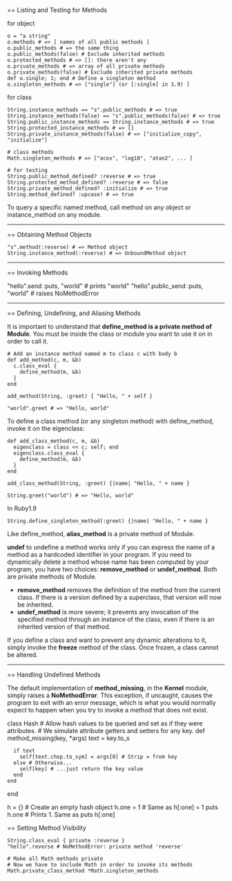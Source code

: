 == Listing and Testing for Methods

for object

    o = "a string"
    o.methods # => [ names of all public methods ]
    o.public_methods # => the same thing
    o.public_methods(false) # Exclude inherited methods
    o.protected_methods # => []: there aren't any
    o.private_methods # => array of all private methods
    o.private_methods(false) # Exclude inherited private methods
    def o.single; 1; end # Define a singleton method
    o.singleton_methods # => ["single"] (or [:single] in 1.9) ]

for class

    String.instance_methods == "s".public_methods # => true
    String.instance_methods(false) == "s".public_methods(false) # => true
    String.public_instance_methods == String.instance_methods # => true
    String.protected_instance_methods # => []
    String.private_instance_methods(false) # => ["initialize_copy", "initialize"]

    # class methods
    Math.singleton_methods # => ["acos", "log10", "atan2", ... ]

    # for testing
    String.public_method_defined? :reverse # => true
    String.protected_method_defined? :reverse # => false
    String.private_method_defined? :initialize # => true
    String.method_defined? :upcase! # => true

To query a specific named method, call method on any object or instance_method on any module.

- - -

== Obtaining Method Objects

    "s".method(:reverse) # => Method object
    String.instance_method(:reverse) # => UnboundMethod object

- - -

== Invoking Methods

  "hello".send :puts, "world" # prints "world"
  "hello".public_send :puts, "world" # raises NoMethodError

- - -

== Defining, Undefining, and Aliasing Methods

It is important to understand that **define_method is a private method of Module**. You must be inside the class or module you want to use it on in order to call it.

    # Add an instance method named m to class c with body b
    def add_method(c, m, &b)
      c.class_eval {
        define_method(m, &b)
      }
    end

    add_method(String, :greet) { "Hello, " + self }

    "world".greet # => "Hello, world"

To define a class method (or any singleton method) with define_method, invoke it on the eigenclass:

    def add_class_method(c, m, &b)
      eigenclass = class << c; self; end
      eigenclass.class_eval {
        define_method(m, &b)
      }
    end

    add_class_method(String, :greet) {|name| "Hello, " + name }

    String.greet("world") # => "Hello, world"

In Ruby1.9

    String.define_singleton_method(:greet) {|name| "Hello, " + name }

Like define_method, **alias_method** is a private method of Module.

**undef** to undefine a method works only if you can express the name of a method as a hardcoded identifier in your
program. If you need to dynamically delete a method whose name has been computed
by your program, you have two choices: **remove_method** or **undef_method**. Both are private methods of Module.

- **remove_method** removes the definition of the method from the current class. If there is a version defined by a superclass, that version will now be inherited. 
- **undef_method** is more severe; it prevents any invocation of the specified method through an instance of the class, even if there is an inherited version of that method.

If you define a class and want to prevent any dynamic alterations to it, simply invoke the **freeze** method of the class. Once frozen, a class cannot be altered.

- - -

== Handling Undefined Methods

The default implementation of **method_missing**, in the **Kernel** module, simply raises a
**NoMethodError**. This exception, if uncaught, causes the program to exit with an error
message, which is what you would normally expect to happen when you try to invoke
a method that does not exist.

  class Hash
    # Allow hash values to be queried and set as if they were attributes.
    # We simulate attribute getters and setters for any key.
    def method_missing(key, *args)
      text = key.to_s

      if text
        self[text.chop.to_sym] = args[0] # Strip = from key
      else # Otherwise...
        self[key] # ...just return the key value
      end
    end
  end

  h = {} # Create an empty hash object
  h.one = 1 # Same as h[:one] = 1
  puts h.one # Prints 1. Same as puts h[:one]

== Setting Method Visibility

    String.class_eval { private :reverse }
    "hello".reverse # NoMethodError: private method 'reverse'

    # Make all Math methods private
    # Now we have to include Math in order to invoke its methods
    Math.private_class_method *Math.singleton_methods
